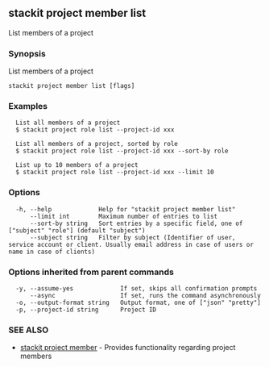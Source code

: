 ## stackit project member list

List members of a project

### Synopsis

List members of a project

```
stackit project member list [flags]
```

### Examples

```
  List all members of a project
  $ stackit project role list --project-id xxx

  List all members of a project, sorted by role
  $ stackit project role list --project-id xxx --sort-by role

  List up to 10 members of a project
  $ stackit project role list --project-id xxx --limit 10
```

### Options

```
  -h, --help             Help for "stackit project member list"
      --limit int        Maximum number of entries to list
      --sort-by string   Sort entries by a specific field, one of ["subject" "role"] (default "subject")
      --subject string   Filter by subject (Identifier of user, service account or client. Usually email address in case of users or name in case of clients)
```

### Options inherited from parent commands

```
  -y, --assume-yes             If set, skips all confirmation prompts
      --async                  If set, runs the command asynchronously
  -o, --output-format string   Output format, one of ["json" "pretty"]
  -p, --project-id string      Project ID
```

### SEE ALSO

* [stackit project member](./stackit_project_member.md)	 - Provides functionality regarding project members

